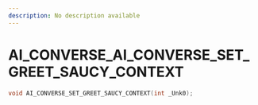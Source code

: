 ```yaml
---
description: No description available 
---
```


# AI_CONVERSE\_AI_CONVERSE_SET_GREET_SAUCY_CONTEXT

```cpp
void AI_CONVERSE_SET_GREET_SAUCY_CONTEXT(int _Unk0);
```